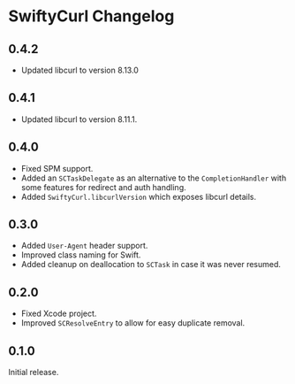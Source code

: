 # SwiftyCurl Changelog

## 0.4.2

- Updated libcurl to version 8.13.0

## 0.4.1

- Updated libcurl to version 8.11.1.

## 0.4.0

- Fixed SPM support.
- Added an `SCTaskDelegate` as an alternative to the `CompletionHandler` 
  with some features for redirect and auth handling.
- Added `SwiftyCurl.libcurlVersion` which exposes libcurl details.

## 0.3.0

- Added `User-Agent` header support.
- Improved class naming for Swift.
- Added cleanup on deallocation to `SCTask` in case it was never resumed.

## 0.2.0

- Fixed Xcode project.
- Improved `SCResolveEntry` to allow for easy duplicate removal.


## 0.1.0

Initial release.
